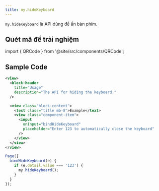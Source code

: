 ```yaml
---
title: my.hideKeyboard
---
```


`my.hideKeyboard` là API dùng để ẩn bàn phím.

## Quét mã để trải nghiệm

import { QRCode } from '@site/src/components/QRCode';

<QRCode page="pages/api/keyboard/index" />


## Sample Code

```xml title=index.txml
<view>
  <block-header
    title="Usage"
    description="The API for hiding the keyboard."
  />

  <view class="block-content">
    <text class="title mb-8">Example</text>
    <view class="component-item">
      <input
        onInput="bindHideKeyboard"
        placeholder="Enter 123 to automatically close the keyboard"
      />
    </view>
  </view>
</view>
```

```js title=index.js
Page({
  bindHideKeyboard(e) {
    if (e.detail.value === '123') {
      my.hideKeyboard();
    }
  }
});
```
